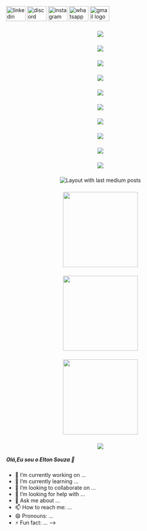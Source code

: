 <div align="left">
  <img src="https://raw.githubusercontent.com/maurodesouza/profile-readme-generator/master/src/assets/icons/social/linkedin/default.svg" width="52" height="40" alt="linkedin logo"  />
  <img src="https://raw.githubusercontent.com/maurodesouza/profile-readme-generator/master/src/assets/icons/social/discord/default.svg" width="52" height="40" alt="discord logo"  />
  <img src="https://raw.githubusercontent.com/maurodesouza/profile-readme-generator/master/src/assets/icons/social/instagram/default.svg" width="52" height="40" alt="instagram logo"  />
  <img src="https://raw.githubusercontent.com/maurodesouza/profile-readme-generator/master/src/assets/icons/social/whatsapp/default.svg" width="52" height="40" alt="whatsapp logo"  />
  <img src="https://raw.githubusercontent.com/maurodesouza/profile-readme-generator/master/src/assets/icons/social/gmail/default.svg" width="52" height="40" alt="gmail logo"  />
</div>

###

<div align="center">
  <img src="https://profile-counter.glitch.me/DevEltonSouza/count.svg?"  />
</div>

###

<div align="center">
  <img src="https://profile-counter.glitch.me/DevEltonSouza/count.svg?"  />
</div>

###

<div align="center">
  <img src="https://profile-counter.glitch.me/DevEltonSouza/count.svg?"  />
</div>

###

<div align="center">
  <img src="https://profile-counter.glitch.me/DevEltonSouza/count.svg?"  />
</div>

###

<div align="center">
  <img src="https://profile-counter.glitch.me/DevEltonSouza/count.svg?"  />
</div>

###

<div align="center">
  <img src="https://profile-counter.glitch.me/DevEltonSouza/count.svg?"  />
</div>

###

<div align="center">
  <img src="https://profile-counter.glitch.me/DevEltonSouza/count.svg?"  />
</div>

###

<div align="center">
  <img src="https://profile-counter.glitch.me/DevEltonSouza/count.svg?"  />
</div>

###

<div align="center">
  <img src="https://profile-counter.glitch.me/DevEltonSouza/count.svg?"  />
</div>

###

<div align="center">
  <img src="https://profile-counter.glitch.me/DevEltonSouza/count.svg?"  />
</div>

###

<div align="center">
  <img src="https://github-read-medium-git-main.pahlevikun.vercel.app/latest?limit=4" alt="Layout with last medium posts"  />
</div>

###

<div align="center">
  <img height="200" src="https://i.imgflip.com/65efzo.gif"  />
</div>

###

<div align="center">
  <img height="200" src="https://i.imgflip.com/65efzo.gif"  />
</div>

###

<div align="center">
  <img height="200" src="https://i.imgflip.com/65efzo.gif"  />
</div>

###

<div align="center">
  <img src="https://profile-counter.glitch.me/DevEltonSouza/count.svg?"  />
</div>

##### Olá,Eu sou o Elton Souza 👋

- 🔭 I’m currently working on ...
- 🌱 I’m currently learning ...
- 👯 I’m looking to collaborate on ...
- 🤔 I’m looking for help with ...
- 💬 Ask me about ...
- 📫 How to reach me: ...
- 😄 Pronouns: ...
- ⚡ Fun fact: ...
-->
